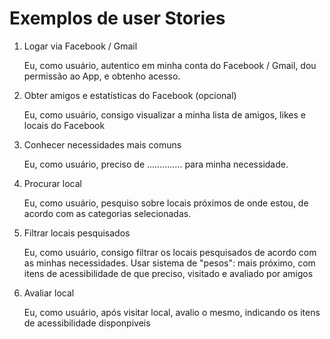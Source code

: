 # Exemplos de user Stories

1. Logar via Facebook / Gmail
    
    Eu, como usuário, autentico em minha conta do Facebook / Gmail, dou permissão ao App, e obtenho acesso.

2. Obter amigos e estatísticas do Facebook (opcional)
    
    Eu, como usuário, consigo visualizar a minha lista de amigos, likes e locais do Facebook

3. Conhecer necessidades mais comuns
    
    Eu, como usuário, preciso de .............. para minha necessidade.

4. Procurar local
    
    Eu, como usuário, pesquiso sobre locais próximos de onde estou, de acordo com as categorias selecionadas.

5. Filtrar locais pesquisados
    
    Eu, como usuário, consigo filtrar os locais pesquisados de acordo com as minhas necessidades. 
    Usar sistema de "pesos": mais próximo, com itens de acessibilidade de que preciso, visitado e avaliado por amigos

6. Avaliar local
    
    Eu, como usuário, após visitar local, avalio o mesmo, indicando os itens de acessibilidade disponpiveis
